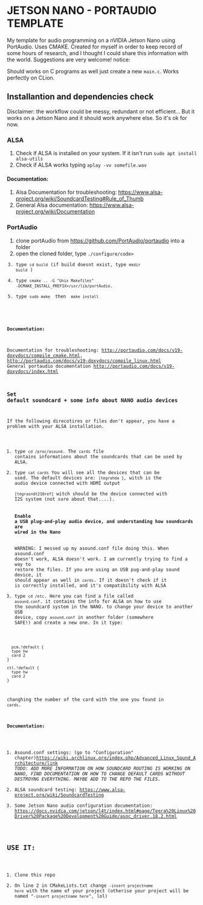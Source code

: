 # JETSON NANO - PORTAUDIO TEMPLATE

My template for audio programming on a nVIDIA Jetson Nano using PortAudio. 
Uses CMAKE.
Created for myself in order to keep record of some hours of research, and I thought I could share this information with the world. Suggestions are very welcome! 
notice: 

Should works on C programs as well just create a new <code>main.c</code>. Works perfectly on CLion.
## Installantion and dependencies check
Disclaimer: the workflow could be messy, redundant or not efficient... But it works on a Jetson Nano and it should work anywhere else. So it's ok for now.
### ALSA
  1. Check if ALSA is installed on your system. If it isn't run <code>sudo apt install alsa-utils</code>
  2. Check if ALSA works typing <code>aplay -vv somefile.wav </code> </br>
  #### Documentation:
  1. Alsa Documentation for troubleshooting: <link>https://www.alsa-project.org/wiki/SoundcardTesting#Rule_of_Thumb</link>
  2. General Alsa documentation: <link>https://www.alsa-project.org/wiki/Documentation</link>
  
 ### PortAudio
  1. clone portAudio from <link>https://github.com/PortAudio/portaudio</link> into a folder
  2. open the cloned folder, type <code>./configure/code>
  3. type <code>cd build</code> (if build doesnt exist, type <code>mkdir build</code> )
  4. type <code>cmake .. -G "Unix Makefiles" -DCMAKE_INSTALL_PREFIX=/usr/lib/portAudio</code>.
  5. type <code>sudo make </code> then <code> make install </code> </br>
  #### Documentation:
  Documentation for troubleshooting: <link>http://portaudio.com/docs/v19-doxydocs/compile_cmake.html</link>, <link>http://portaudio.com/docs/v19-doxydocs/compile_linux.html</link>
  General portaudio documentation  <link>http://portaudio.com/docs/v19-doxydocs/index.html</link></br>
  
  ### Set default soundcard + some info about NANO audio devices
  If the following direcotires or files don't appear, you have a problem with your ALSA installation.
  1. type <code>cd /proc/asound</code>. The <code>cards</code> file contains informations about the soundcards that can be used by ALSA.
  2. type <code>cat cards</code> You will see all the devices that can be used. 
    The default devices are:
      <code>[tegrahda       ]</code>, witch is the audio device connected with HDMI output </br>
      <code>[tegrasndt210ref]</code> witch should be the device connected with I2S system (not sure about that....).</br>
      #### Enable a USB plug-and-play audio device, and understanding how soundcards are wired in the Nano </br>
      WARNING: I messed up my asound.conf file doing this. When asound.conf doesn't work, ALSA doesn't work. I am currently trying to find a way to restore the files.
    If you are using an USB pug-and-play sound device, it should appear as well in <code>cards</code>. If it doesn't check if it is correctly installed, and it's compatibility with ALSA
  1. type <code>cd /etc</code>. Here you can find a file called <code>asound.conf</code>. it contains the info for ALSA on how to use the soundcard system in the NANO.
  to change your device to another USB device, copy <code>asound.conf</code> in another folder (somewhere SAFE!) and create a new one. In it type: </br>
  ```
    pcm.!default {
    type hw
    card 2
}

ctl.!default {
    type hw
    card 2
}
```
changhing the number of the card with the one you found in <code>cards</code>.

#### Documentation:
1. Asound.conf settings: (go to "Configuration" chapter)<link><https://wiki.archlinux.org/index.php/Advanced_Linux_Sound_Architecture/link>
_TODO: ADD MORE INFORMATION ON HOW SOUNDCARD ROUTING IS WORKING ON NANO, FIND DOCUMENTATION ON HOW TO CHANGE DEFAULT CARDS WITHOUT DESTROYNG EVERYTHING. MAYBE ADD TO THE REPO THE FILES._
2. ALSA soundcard testing: <link>https://www.alsa-project.org/wiki/SoundcardTesting</link>
3. Some Jetson Nano audio configuration documentation: <link>https://docs.nvidia.com/jetson/l4t/index.html#page/Tegra%20Linux%20Driver%20Package%20Development%20Guide/asoc_driver.18.2.html</link>


## USE IT:
  1. Clone this repo
  2. On line 2 in CMakeLists.txt change <code>-insert projectname here</code> with the name of your project
  (otherise your project will be named "<code>-insert projectname here</code>", lol)
